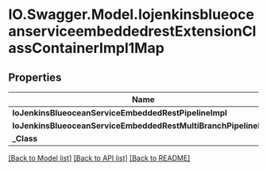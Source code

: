 # IO.Swagger.Model.IojenkinsblueoceanserviceembeddedrestExtensionClassContainerImpl1Map
## Properties

Name | Type | Description | Notes
------------ | ------------- | ------------- | -------------
**IoJenkinsBlueoceanServiceEmbeddedRestPipelineImpl** | [**IojenkinsblueoceanserviceembeddedrestExtensionClassImpl**](IojenkinsblueoceanserviceembeddedrestExtensionClassImpl.md) |  | [optional] 
**IoJenkinsBlueoceanServiceEmbeddedRestMultiBranchPipelineImpl** | [**IojenkinsblueoceanserviceembeddedrestExtensionClassImpl**](IojenkinsblueoceanserviceembeddedrestExtensionClassImpl.md) |  | [optional] 
**_Class** | **string** |  | [optional] 

[[Back to Model list]](../README.md#documentation-for-models) [[Back to API list]](../README.md#documentation-for-api-endpoints) [[Back to README]](../README.md)

